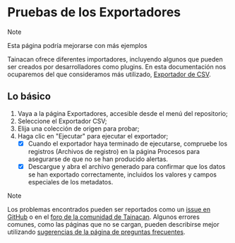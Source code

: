 # Pruebas de los Exportadores

> [!NOTE]
> Esta página podría mejorarse con más ejemplos

Tainacan ofrece diferentes importadores, incluyendo algunos que pueden ser creados por desarrolladores como plugins. En esta documentación nos ocuparemos del que consideramos más utilizado, [Exportador de CSV](/es-mx/exporters.md).

## Lo básico

1. Vaya a la página Exportadores, accesible desde el menú del repositorio;
2. Seleccione el Exportador CSV;
3. Elija una colección de origen para probar;
4. Haga clic en "Ejecutar" para ejecutar el exportador;
   - [x] Cuando el exportador haya terminado de ejecutarse, compruebe los registros (Archivos de registro) en la página Procesos para asegurarse de que no se han producido alertas.
   - [x] Descargue y abra el archivo generado para confirmar que los datos se han exportado correctamente, incluidos los valores y campos especiales de los metadatos.

> [!NOTE]
> Los problemas encontrados pueden ser reportados como un [issue en GitHub](https://github.com/tainacan/tainacan/issues ":ignore") o en el [foro de la comunidad de Tainacan](https://tainacan.discourse.group ":ignore"). Algunos errores comunes, como las páginas que no se cargan, pueden describirse mejor utilizando [sugerencias de la página de preguntas frecuentes](/es-mx/faq.md#creo-que-encontré-un-error-qué-tengo-que-hacer).
